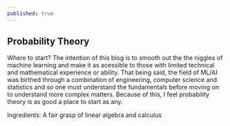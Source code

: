 ```yaml
---
published: true
---
```

## Probability Theory

Where to start? The intention of this blog is to smooth out the the niggles of machine learning and make it as acessible to those with limited technical and mathematical experience or ability. That being said, the field of ML/AI was birthed through a combination of engineering, computer science and statistics and so one must understand the fundamentals before moving on to understand more complex matters. Because of this, I feel probability theory is as good a place to start as any. 

Ingredients:
A fair grasp of linear algebra and calculus
